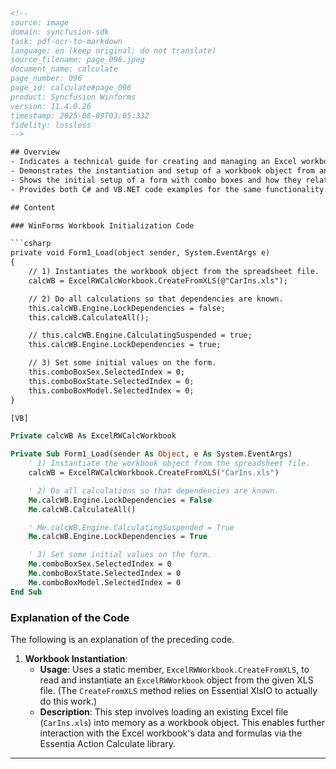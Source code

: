 ```html
<!--  
source: image
domain: syncfusion-sdk
task: pdf-ocr-to-markdown
language: en (keep original; do not translate)
source_filename: page_096.jpeg
document_name: calculate
page_number: 096
page_id: calculate#page_096
product: Syncfusion Winforms
version: 11.4.0.26
timestamp: 2025-08-09T03:05:33Z
fidelity: lossless
--> 

## Overview
- Indicates a technical guide for creating and managing an Excel workbook object using the Syncfusion Essential Calculate library in a WinForms application.
- Demonstrates the instantiation and setup of a workbook object from an Excel file and performing preliminary calculations to establish dependencies.
- Shows the initial setup of a form with combo boxes and how they relate to the instantiated Excel workbook.
- Provides both C# and VB.NET code examples for the same functionality.

## Content

### WinForms Workbook Initialization Code

```csharp
private void Form1_Load(object sender, System.EventArgs e)
{
    // 1) Instantiates the workbook object from the spreadsheet file.
    calcWB = ExcelRWCalcWorkbook.CreateFromXLS(@"CarIns.xls");

    // 2) Do all calculations so that dependencies are known.
    this.calcWB.Engine.LockDependencies = false;
    this.calcWB.CalculateAll();

    // this.calcWB.Engine.CalculatingSuspended = true;
    this.calcWB.Engine.LockDependencies = true;

    // 3) Set some initial values on the form.
    this.comboBoxSex.SelectedIndex = 0;
    this.comboBoxState.SelectedIndex = 0;
    this.comboBoxModel.SelectedIndex = 0;
}
```

```vb
[VB]

Private calcWB As ExcelRWCalcWorkbook

Private Sub Form1_Load(sender As Object, e As System.EventArgs)
    ' 1) Instantiate the workbook object from the spreadsheet file.
    calcWB = ExcelRWCalcWorkbook.CreateFromXLS("CarIns.xls")

    ' 2) Do all calculations so that dependencies are known.
    Me.calcWB.Engine.LockDependencies = False
    Me.calcWB.CalculateAll()

    ' Me.calcWB.Engine.CalculatingSuspended = True
    Me.calcWB.Engine.LockDependencies = True

    ' 3) Set some initial values on the form.
    Me.comboBoxSex.SelectedIndex = 0
    Me.comboBoxState.SelectedIndex = 0
    Me.comboBoxModel.SelectedIndex = 0
End Sub
```

### Explanation of the Code

The following is an explanation of the preceding code.

1. **Workbook Instantiation**: 
   - **Usage**: Uses a static member, `ExcelRWWorkbook.CreateFromXLS`, to read and instantiate an `ExcelRWWorkbook` object from the given XLS file. (The `CreateFromXLS` method relies on Essential XlsIO to actually do this work.)
   - **Description**: This step involves loading an existing Excel file (`CarIns.xls`) into memory as a workbook object. This enables further interaction with the Excel workbook's data and formulas via the Essentia Action Calculate library.

---

<!-- tags: [Syncfusion, WinForms, Essential Calculate, ExcelRWWorkbook, CalculateFromXLS, CarIns.xls, Version: 11.4.0.26] keywords: [workbook object, calculate dependencies, form initialization, combo boxes, Excel file loading] -->
```
